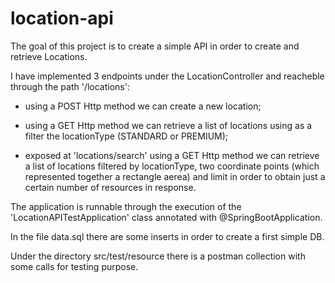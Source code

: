 # location-api

The goal of this project is to create a simple API in order to create and retrieve Locations.

I have implemented 3 endpoints under the LocationController and reacheble through the path '/locations':

* using a POST Http method we can create a new location;

* using a GET Http method we can retrieve a list of locations using as a filter the locationType (STANDARD or PREMIUM);

* exposed at 'locations/search' using a GET Http method we can retrieve a list of locations filtered by locationType, two coordinate points (which represented together a rectangle aerea) and limit in order to obtain just a certain number of resources in response.

The application is runnable through the execution of the 'LocationAPITestApplication' class annotated with @SpringBootApplication.

In the file data.sql there are some inserts in order to create a first simple DB.

Under the directory src/test/resource there is a postman collection with some calls for testing purpose.




